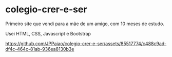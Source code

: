 # colegio-crer-e-ser


Primeiro site que vendi para a mãe de um amigo, com 10 meses de estudo.

Usei HTML, CSS, Javascript e Bootstrap


https://github.com/JPPaiao/colegio-crer-e-ser/assets/85517774/c488c9ad-df4c-464c-81ab-936ea8130b3e

